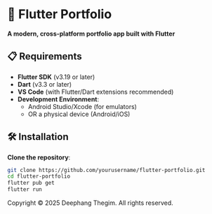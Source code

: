 # 🚀 Flutter Portfolio 

**A modern, cross-platform portfolio app built with Flutter**  

## 📋 Requirements

- **Flutter SDK** (v3.19 or later)
- **Dart** (v3.3 or later)
- **VS Code** (with Flutter/Dart extensions recommended)
- **Development Environment**:
  - Android Studio/Xcode (for emulators)
  - OR a physical device (Android/iOS)

## 🛠️ Installation

**Clone the repository**:
   ```bash
   git clone https://github.com/yourusername/flutter-portfolio.git
   cd flutter-portfolio
   flutter pub get
   flutter run

```

Copyright © 2025 Deephang Thegim. All rights reserved.